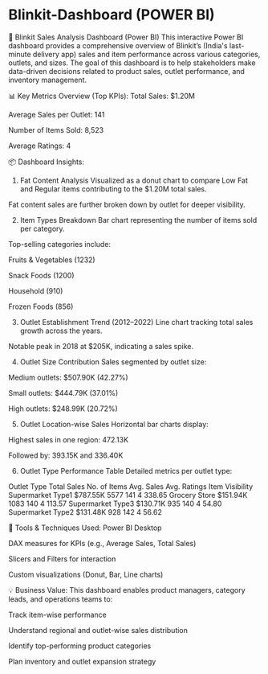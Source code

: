 # Blinkit-Dashboard (POWER BI)

🛒 Blinkit Sales Analysis Dashboard (Power BI)
This interactive Power BI dashboard provides a comprehensive overview of Blinkit’s (India's last-minute delivery app) sales and item performance across various categories, outlets, and sizes. The goal of this dashboard is to help stakeholders make data-driven decisions related to product sales, outlet performance, and inventory management.

📊 Key Metrics Overview (Top KPIs):
Total Sales: $1.20M

Average Sales per Outlet: 141

Number of Items Sold: 8,523

Average Ratings: 4

📦 Dashboard Insights:
1. Fat Content Analysis
Visualized as a donut chart to compare Low Fat and Regular items contributing to the $1.20M total sales.

Fat content sales are further broken down by outlet for deeper visibility.

2. Item Types Breakdown
Bar chart representing the number of items sold per category.

Top-selling categories include:

Fruits & Vegetables (1232)

Snack Foods (1200)

Household (910)

Frozen Foods (856)

3. Outlet Establishment Trend (2012–2022)
Line chart tracking total sales growth across the years.

Notable peak in 2018 at $205K, indicating a sales spike.

4. Outlet Size Contribution
Sales segmented by outlet size:

Medium outlets: $507.90K (42.27%)

Small outlets: $444.79K (37.01%)

High outlets: $248.99K (20.72%)

5. Outlet Location-wise Sales
Horizontal bar charts display:

Highest sales in one region: 472.13K

Followed by: 393.15K and 336.40K

6. Outlet Type Performance Table
Detailed metrics per outlet type:

Outlet Type	Total Sales	No. of Items	Avg. Sales	Avg. Ratings	Item Visibility
Supermarket Type1	$787.55K	5577	141	4	338.65
Grocery Store	$151.94K	1083	140	4	113.57
Supermarket Type3	$130.71K	935	140	4	54.80
Supermarket Type2	$131.48K	928	142	4	56.62

🧠 Tools & Techniques Used:
Power BI Desktop

DAX measures for KPIs (e.g., Average Sales, Total Sales)

Slicers and Filters for interaction

Custom visualizations (Donut, Bar, Line charts)

💡 Business Value:
This dashboard enables product managers, category leads, and operations teams to:

Track item-wise performance

Understand regional and outlet-wise sales distribution

Identify top-performing product categories

Plan inventory and outlet expansion strategy
